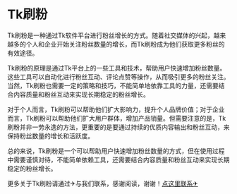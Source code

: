 # Tk刷粉

Tk刷粉是一种通过Tk软件平台进行粉丝增长的方式。随着社交媒体的兴起，越来越多的个人和企业开始关注粉丝数量的增长，而Tk刷粉成为他们获取更多粉丝的有效途径。

Tk刷粉的原理是通过Tk平台上的一些工具和技术，帮助用户快速增加粉丝数量。这些工具可以自动化进行粉丝互动、评论点赞等操作，从而吸引更多的粉丝关注。当然，Tk刷粉也需要一定的策略和技巧，不能简单地依靠工具的力量，还需要结合内容质量和粉丝互动来实现长期稳定的粉丝增长。

对于个人而言，Tk刷粉可以帮助他们扩大影响力，提升个人品牌价值；对于企业而言，Tk刷粉可以帮助他们扩大用户群体，增加产品销量。但需要注意的是，Tk刷粉并非一劳永逸的方法，更重要的是要通过持续的优质内容输出和粉丝互动，来保持粉丝数量的增长和活跃度。

总的来说，Tk刷粉是一个可以帮助用户快速增加粉丝数量的方式，但在使用过程中需要谨慎对待，不能简单依赖工具，还需要结合内容质量和粉丝互动来实现长期稳定的粉丝增长。

更多关于Tk刷粉请通过✈与我们联系，感谢阅读，谢谢！[点这里联系✈](https://t.me/lm999bot)
